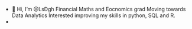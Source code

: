- 👋 Hi, I’m @LsDgh
Financial Maths and Eocnomics grad
Moving towards Data Analytics
Interested improving my skills in python, SQL and R.
- 


<!---
LsDgh/LsDgh is a ✨ special ✨ repository because its `README.md` (this file) appears on your GitHub profile.
You can click the Preview link to take a look at your changes.
--->
